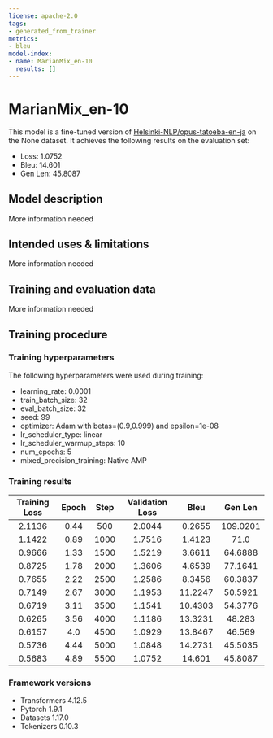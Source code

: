 ```yaml
---
license: apache-2.0
tags:
- generated_from_trainer
metrics:
- bleu
model-index:
- name: MarianMix_en-10
  results: []
---
```


<!-- This model card has been generated automatically according to the information the Trainer had access to. You
should probably proofread and complete it, then remove this comment. -->

# MarianMix_en-10

This model is a fine-tuned version of [Helsinki-NLP/opus-tatoeba-en-ja](https://huggingface.co/Helsinki-NLP/opus-tatoeba-en-ja) on the None dataset.
It achieves the following results on the evaluation set:
- Loss: 1.0752
- Bleu: 14.601
- Gen Len: 45.8087

## Model description

More information needed

## Intended uses & limitations

More information needed

## Training and evaluation data

More information needed

## Training procedure

### Training hyperparameters

The following hyperparameters were used during training:
- learning_rate: 0.0001
- train_batch_size: 32
- eval_batch_size: 32
- seed: 99
- optimizer: Adam with betas=(0.9,0.999) and epsilon=1e-08
- lr_scheduler_type: linear
- lr_scheduler_warmup_steps: 10
- num_epochs: 5
- mixed_precision_training: Native AMP

### Training results

| Training Loss | Epoch | Step | Validation Loss | Bleu    | Gen Len  |
|:-------------:|:-----:|:----:|:---------------:|:-------:|:--------:|
| 2.1136        | 0.44  | 500  | 2.0044          | 0.2655  | 109.0201 |
| 1.1422        | 0.89  | 1000 | 1.7516          | 1.4123  | 71.0     |
| 0.9666        | 1.33  | 1500 | 1.5219          | 3.6611  | 64.6888  |
| 0.8725        | 1.78  | 2000 | 1.3606          | 4.6539  | 77.1641  |
| 0.7655        | 2.22  | 2500 | 1.2586          | 8.3456  | 60.3837  |
| 0.7149        | 2.67  | 3000 | 1.1953          | 11.2247 | 50.5921  |
| 0.6719        | 3.11  | 3500 | 1.1541          | 10.4303 | 54.3776  |
| 0.6265        | 3.56  | 4000 | 1.1186          | 13.3231 | 48.283   |
| 0.6157        | 4.0   | 4500 | 1.0929          | 13.8467 | 46.569   |
| 0.5736        | 4.44  | 5000 | 1.0848          | 14.2731 | 45.5035  |
| 0.5683        | 4.89  | 5500 | 1.0752          | 14.601  | 45.8087  |


### Framework versions

- Transformers 4.12.5
- Pytorch 1.9.1
- Datasets 1.17.0
- Tokenizers 0.10.3
